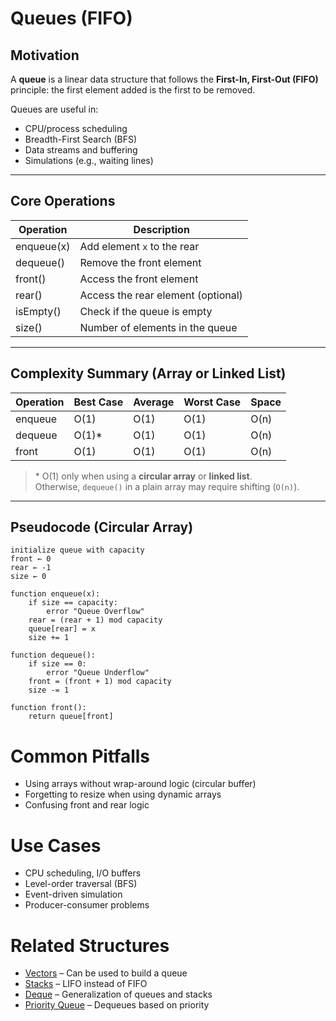 # Queues (FIFO)

## Motivation

A **queue** is a linear data structure that follows the **First-In, First-Out (FIFO)** principle: the first element added is the first to be removed.

Queues are useful in:
- CPU/process scheduling
- Breadth-First Search (BFS)
- Data streams and buffering
- Simulations (e.g., waiting lines)

---

## Core Operations

| Operation   | Description                          |
|-------------|--------------------------------------|
| enqueue(x)  | Add element `x` to the rear          |
| dequeue()   | Remove the front element             |
| front()     | Access the front element             |
| rear()      | Access the rear element (optional)   |
| isEmpty()   | Check if the queue is empty          |
| size()      | Number of elements in the queue      |

---

## Complexity Summary (Array or Linked List)

| Operation   | Best Case | Average | Worst Case | Space  |
|-------------|-----------|---------|------------|--------|
| enqueue     | O(1)      | O(1)    | O(1)       | O(n)   |
| dequeue     | O(1)*     | O(1)    | O(1)       | O(n)   |
| front       | O(1)      | O(1)    | O(1)       | O(n)   |

> \* O(1) only when using a **circular array** or **linked list**.  
> Otherwise, `dequeue()` in a plain array may require shifting (`O(n)`).

---

## Pseudocode (Circular Array)

```pseudo
initialize queue with capacity
front ← 0
rear ← -1
size ← 0

function enqueue(x):
    if size == capacity:
        error "Queue Overflow"
    rear = (rear + 1) mod capacity
    queue[rear] = x
    size += 1

function dequeue():
    if size == 0:
        error "Queue Underflow"
    front = (front + 1) mod capacity
    size -= 1

function front():
    return queue[front]
```

# Common Pitfalls
- Using arrays without wrap-around logic (circular buffer)
- Forgetting to resize when using dynamic arrays
- Confusing front and rear logic

# Use Cases
- CPU scheduling, I/O buffers
- Level-order traversal (BFS)
- Event-driven simulation
- Producer-consumer problems

# Related Structures
- [Vectors](02_Vectors.md) – Can be used to build a queue
- [Stacks](03_Stacks.md) – LIFO instead of FIFO
- [Deque](05_Deque.md) – Generalization of queues and stacks
- [Priority Queue](13_PriorityQueue.md) – Dequeues based on priority